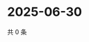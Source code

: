 # 2025-06-30

共 0 条

<!-- BEGIN ZHIHUVIDEO -->
<!-- 最后更新时间 Mon Jun 30 2025 17:14:40 GMT+0800 (China Standard Time) -->

<!-- END ZHIHUVIDEO -->
